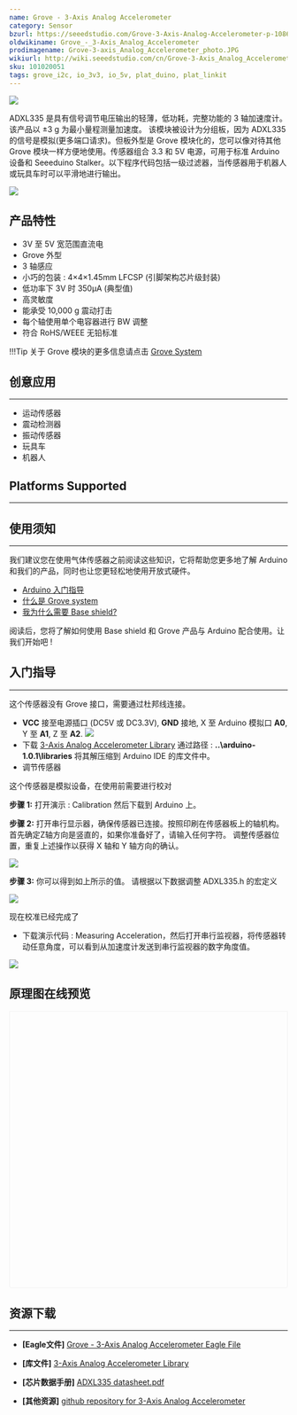 ```yaml
---
name: Grove - 3-Axis Analog Accelerometer
category: Sensor
bzurl: https://seeedstudio.com/Grove-3-Axis-Analog-Accelerometer-p-1086.html
oldwikiname: Grove_-_3-Axis_Analog_Accelerometer
prodimagename: Grove-3-axis_Analog_Accelerometer_photo.JPG
wikiurl: http://wiki.seeedstudio.com/cn/Grove-3-Axis_Analog_Accelerometer
sku: 101020051
tags: grove_i2c, io_3v3, io_5v, plat_duino, plat_linkit
---
```


![](https://raw.githubusercontent.com/SeeedDocument/Grove-3-Axis_Analog_Accelerometer/master/img/Grove-3-axis_Analog_Accelerometer_photo.JPG)

ADXL335 是具有信号调节电压输出的轻薄，低功耗，完整功能的 3 轴加速度计。 该产品以 ±3 g 为最小量程测量加速度。
该模块被设计为分组板，因为 ADXL335 的信号是模拟(更多端口请求)。但板外型是 Grove 模块化的，您可以像对待其他 Grove 模块一样方便地使用。传感器组合 3.3 和 5V 电源，可用于标准 Arduino 设备和 Seeeduino Stalker。以下程序代码包括一级过滤器，当传感器用于机器人或玩具车时可以平滑地进行输出。

[![](https://github.com/SeeedDocument/wiki_chinese/raw/master/docs/images/click_to_buy.PNG)](https://item.taobao.com/item.htm?spm=a1z10.3-c.w4002-11172317909.10.79718794iEYzUc&id=520400638054)

产品特性
--------

-   3V 至 5V 宽范围直流电
-   Grove 外型
-   3 轴感应
-   小巧的包装 : 4×4×1.45mm LFCSP (引脚架构芯片级封装)
-   低功率下 3V 时 350µA (典型值)
-   高灵敏度
-   能承受 10,000 g 震动打击
-   每个轴使用单个电容器进行 BW 调整
-   符合 RoHS/WEEE 无铅标准

!!!Tip
    关于 Grove 模块的更多信息请点击 [Grove System](http://wiki.seeedstudio.com/cn/Grove_System/)

## 创意应用
-----------------

-   运动传感器
-   震动检测器
-   振动传感器
-   玩具车
-   机器人

## Platforms Supported
-------------------


## 使用须知
------------

我们建议您在使用气体传感器之前阅读这些知识，它将帮助您更多地了解 Arduino 和我们的产品，同时也让您更轻松地使用开放式硬件。

-   [Arduino 入门指导](/Getting_Started_with_Seeeduino)
-   [什么是 Grove system](/Grove_System)
-   [我为什么需要 Base shield?](/Base_Shield_V2)

阅读后，您将了解如何使用 Base shield 和 Grove 产品与 Arduino 配合使用。让我们开始吧 !


## 入门指导
-----

这个传感器没有 Grove 接口，需要通过杜邦线连接。

-   **VCC** 接至电源插口 (DC5V 或 DC3.3V), **GND** 接地, X 至 Arduino 模拟口 **A0**, Y 至 **A1**, Z 至 **A2**.
    ![](https://raw.githubusercontent.com/SeeedDocument/Grove-3-Axis_Analog_Accelerometer/master/img/Grove-3-axis_analog_accelerometer_V1.0_hardware.jpg)
-   下载 [3-Axis Analog Accelerometer Library](https://raw.githubusercontent.com/SeeedDocument/Grove-3-Axis_Analog_Accelerometer/master/res/AnalogAccelerometer.zip) 通过路径 : **..\\arduino-1.0.1\\libraries** 将其解压缩到 Arduino IDE 的库文件中。
-   调节传感器

这个传感器是模拟设备，在使用前需要进行校对

**步骤 1:** 打开演示 : Calibration 然后下载到 Arduino 上。

**步骤 2:** 打开串行显示器，确保传感器已连接。按照印刷在传感器板上的轴机构。 首先确定Z轴方向是竖直的，如果你准备好了，请输入任何字符。 调整传感器位置，重复上述操作以获得 X 轴和 Y 轴方向的确认。

![](https://raw.githubusercontent.com/SeeedDocument/Grove-3-Axis_Analog_Accelerometer/master/img/3-Axis_Analog_Accelerometer.jpg)


**步骤 3:** 你可以得到如上所示的值。 请根据以下数据调整 ADXL335.h 的宏定义

![](https://raw.githubusercontent.com/SeeedDocument/Grove-3-Axis_Analog_Accelerometer/master/img/Analog_Accelerometer_Code.jpg)

现在校准已经完成了

-   下载演示代码 : Measuring Acceleration，然后打开串行监视器，将传感器转动任意角度，可以看到从加速度计发送到串行监视器的数字角度值。

![](https://raw.githubusercontent.com/SeeedDocument/Grove-3-Axis_Analog_Accelerometer/master/img/3-Axis_Analog_Accelerometer1.jpg)


## 原理图在线预览


<div class="altium-ecad-viewer" data-project-src="https://raw.githubusercontent.com/SeeedDocument/Grove-3-Axis_Analog_Accelerometer/master/res/Grove-3-Axis_Analog_Accelerometer_Eagle_File.zip" style="border-radius: 0px 0px 4px 4px; height: 500px; border-style: solid; border-width: 1px; border-color: rgb(241, 241, 241); overflow: hidden; max-width: 1280px; max-height: 700px; box-sizing: border-box;" />
</div>


## 资源下载
---------

-   **[Eagle文件]** [Grove - 3-Axis Analog Accelerometer Eagle File](https://raw.githubusercontent.com/SeeedDocument/Grove-3-Axis_Analog_Accelerometer/master/res/Grove-3-Axis_Analog_Accelerometer_Eagle_File.zip)

-   **[库文件]** [3-Axis Analog Accelerometer Library](https://raw.githubusercontent.com/SeeedDocument/Grove-3-Axis_Analog_Accelerometer/master/res/AnalogAccelerometer.zip)

-   **[芯片数据手册]** [ADXL335 datasheet.pdf](https://raw.githubusercontent.com/SeeedDocument/Grove-3-Axis_Analog_Accelerometer/master/res/ADXL335_datasheet.pdf)

-   **[其他资源]** [github repository for 3-Axis Analog Accelerometer](https://github.com/Seeed-Studio/Grove_3Axis_Analog_Accelerometer)

<!-- This Markdown file was created from http://www.seeedstudio.com/wiki/Grove_-_3-Axis_Analog_Accelerometer -->
